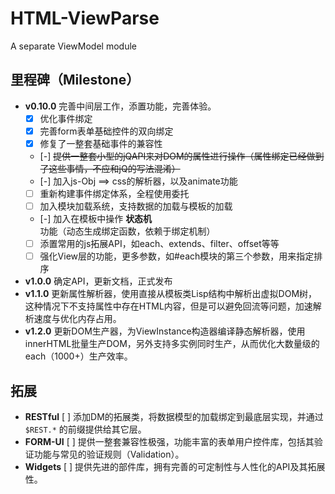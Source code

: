 HTML-ViewParse
==============

A separate ViewModel module

## 里程碑（Milestone）

* **v0.10.0** 完善中间层工作，添置功能，完善体验。
  * [X] 优化事件绑定
  * [X] 完善form表单基础控件的双向绑定
  * [X] 修复了一整套基础事件的兼容性
  * [-] ~~提供一整套小型的jQAPI来对DOM的属性进行操作（属性绑定已经做到了这些事情，不应和jQ的写法混淆）~~
  * [-] 加入js-Obj ==> css的解析器，以及animate功能
  * [ ] 重新构建事件绑定体系，全程使用委托
  * [ ] 加入模块加载系统，支持数据的加载与模板的加载
  * [-] 加入在模板中操作 **状态机** 功能（动态生成绑定函数，依赖于绑定机制）
  * [ ] 添置常用的js拓展API，如each、extends、filter、offset等等
  * [ ] 强化View层的功能，更多参数，如#each模块的第三个参数，用来指定排序
* **v1.0.0** 确定API，更新文档，正式发布
* **v1.1.0** 更新属性解析器，使用直接从模板类Lisp结构中解析出虚拟DOM树，这种情况下不支持属性中存在HTML内容，但是可以避免回流等问题，加速解析速度与优化内存占用。
* **v1.2.0** 更新DOM生产器，为ViewInstance构造器编译静态解析器，使用innerHTML批量生产DOM，另外支持多实例同时生产，从而优化大数量级的each（1000+）生产效率。

## 拓展
* **RESTful** [ ] 添加DM的拓展类，将数据模型的加载绑定到最底层实现，并通过 `$REST.*` 的前缀提供给其它层。
* **FORM-UI** [ ] 提供一整套兼容性极强，功能丰富的表单用户控件库，包括其验证功能与常见的验证规则（Validation）。
* **Widgets** [ ] 提供先进的部件库，拥有完善的可定制性与人性化的API及其拓展性。
